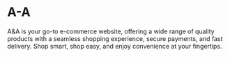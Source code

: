 # A-A
A&amp;A is your go-to e-commerce website, offering a wide range of quality products with a seamless shopping experience, secure payments, and fast delivery. Shop smart, shop easy, and enjoy convenience at your fingertips.
